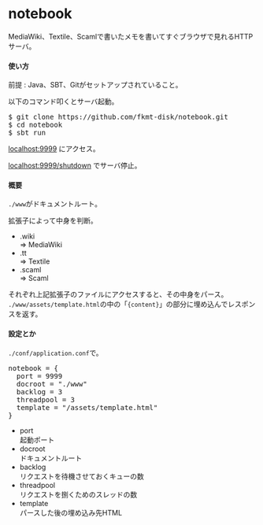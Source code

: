 notebook
========

MediaWiki、Textile、Scamlで書いたメモを書いてすぐブラウザで見れるHTTPサーバ。


#### 使い方

前提
	: Java、SBT、Gitがセットアップされていること。

以下のコマンド叩くとサーバ起動。
<pre>
$ git clone https://github.com/fkmt-disk/notebook.git
$ cd notebook
$ sbt run
</pre>

[localhost:9999](http://localhost:9999) にアクセス。

[localhost:9999/shutdown](http://localhost:9999/shutdown) でサーバ停止。


#### 概要

`./www`がドキュメントルート。

拡張子によって中身を判断。

* .wiki  
	=> MediaWiki
* .tt  
	=> Textile
* .scaml  
	=> Scaml

それぞれ上記拡張子のファイルにアクセスすると、その中身をパース。  
`./www/assets/template.html`の中の「`{content}`」の部分に埋め込んでレスポンスを返す。


#### 設定とか

`./conf/application.conf`で。

<pre>
notebook = {
  port = 9999
  docroot = "./www"
  backlog = 3
  threadpool = 3
  template = "/assets/template.html"
}
</pre>

* port  
	起動ポート
* docroot  
	ドキュメントルート
* backlog  
	リクエストを待機させておくキューの数
* threadpool  
	リクエストを捌くためのスレッドの数
* template  
	パースした後の埋め込み先HTML


